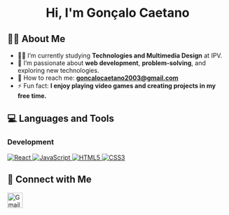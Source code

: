 <h1 align="center">Hi, I'm Gonçalo Caetano</h1>


## 🙋‍♂️ About Me

- 👨‍💻 I’m currently studying **Technologies and Multimedia Design** at IPV.  
- 🌱 I’m passionate about **web development**, **problem-solving**, and exploring new technologies.  
- 📧 How to reach me: **goncalocaetano2003@gmail.com**  
- ⚡ Fun fact: **I enjoy playing video games and creating projects in my free time.**


## 💻 Languages and Tools

### Development  
<p align="left"> 
    <a href="https://reactjs.org/" target="_blank"> <img src="https://img.icons8.com/color/48/000000/react-native.png" alt="React"/> </a>
    <a href="https://developer.mozilla.org/en-US/docs/Web/JavaScript" target="_blank"> <img src="https://img.icons8.com/color/48/000000/javascript.png" alt="JavaScript"/> </a> 
    <a href="https://www.w3.org/html/" target="_blank"> <img src="https://img.icons8.com/color/48/000000/html-5.png" alt="HTML5"/> </a> 
    <a href="https://www.w3schools.com/css/" target="_blank"> <img src="https://img.icons8.com/color/48/000000/css3.png" alt="CSS3"/> </a>
</p>


## 📱 Connect with Me

<p align="left">
    <a href="mailto:goncalocaetano2003@gmail.com"><img height="35" src="https://img.icons8.com/fluent/48/000000/gmail.png" alt="Gmail"/></a>
</p>
